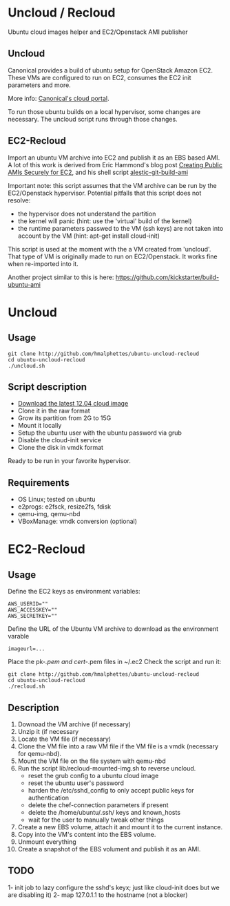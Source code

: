 # Uncloud / Recloud
Ubuntu cloud images helper and EC2/Openstack AMI publisher

## Uncloud

Canonical provides a build of ubuntu setup for OpenStack Amazon EC2.
These VMs are configured to run on EC2, consumes the EC2 init parameters and more.

More info: [Canonical's cloud portal](http://cloud.ubuntu.com).

To run those ubuntu builds on a local hypervisor, some changes are necessary.
The uncloud script runs through those changes.

## EC2-Recloud
Import an ubuntu VM archive into EC2 and publish it as an EBS based AMI.
A lot of this work is derived from Eric Hammond's blog post [Creating Public AMIs Securely for EC2](http://alestic.com/2011/06/ec2-ami-security), and his shell script [alestic-git-build-ami](https://github.com/alestic/alestic-git/blob/master/bin/alestic-git-build-ami)

Important note: this script assumes that the VM archive can be run by the EC2/Openstack hypervisor.
Potential pitfalls that this script does not resolve:
* the hypervisor does not understand the partition
* the kernel will panic (hint: use the 'virtual' build of the kernel)
* the runtime parameters passwed to the VM (ssh keys) are not taken into account by the VM (hint: apt-get install cloud-init)

This script is used at the moment with the a VM created from 'uncloud'.
That type of VM is originally made to run on EC2/Openstack. It works fine when re-imported into it.

Another project similar to this is here: https://github.com/kickstarter/build-ubuntu-ami

# Uncloud
## Usage

    git clone http://github.com/hmalphettes/ubuntu-uncloud-recloud
    cd ubuntu-uncloud-recloud
    ./uncloud.sh

## Script description
- [Download the latest 12.04 cloud image](http://cloud-images.ubuntu.com/precise/current/)
- Clone it in the raw format
- Grow its partition from 2G to 15G
- Mount it locally
- Setup the ubuntu user with the ubuntu password via grub
- Disable the cloud-init service
- Clone the disk in vmdk format

Ready to be run in your favorite hypervisor.

## Requirements
- OS Linux; tested on ubuntu
- e2progs: e2fsck, resize2fs, fdisk
- qemu-img, qemu-nbd
- VBoxManage: vmdk conversion (optional)

# EC2-Recloud
## Usage

Define the EC2 keys as environment variables:

    AWS_USERID=""
    AWS_ACCESSKEY=""
    AWS_SECRETKEY=""

Define the URL of the Ubuntu VM archive to download as the environment varable

    imageurl=...

Place the pk-*.pem and cert-*.pem files in ~/.ec2
Check the script and run it:

    git clone http://github.com/hmalphettes/ubuntu-uncloud-recloud
    cd ubuntu-uncloud-recloud
    ./recloud.sh

## Description

1. Downoad the VM archive (if necessary)
2. Unzip it (if necessary
3. Locate the VM file (if necessary)
4. Clone the VM file into a raw VM file if the VM file is a vmdk (necessary for qemu-nbd).
5. Mount the VM file on the file system with qemu-nbd
6. Run the script lib/recloud-mounted-img.sh to reverse uncloud.
    - reset the grub config to a ubuntu cloud image
    - reset the ubuntu user's password
    - harden the /etc/sshd\_config to only accept public keys for authentication
    - delete the chef-connection parameters if present
    - delete the /home/ubuntu/.ssh/ keys and known\_hosts
    - wait for the user to manually tweak other things
7. Create a new EBS volume, attach it and mount it to the current instance.
8. Copy into the VM's content into the EBS volume.
9. Unmount everything
10. Create a snapshot of the EBS volument and publish it as an AMI.

## TODO
1- init job to lazy configure the sshd's keyx; just like cloud-init does but we are disabling it)
2- map 127.0.1.1 to the hostname (not a blocker)

